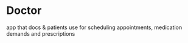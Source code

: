 # Doctor
app that docs &amp; patients use for scheduling appointments, medication demands and prescriptions
